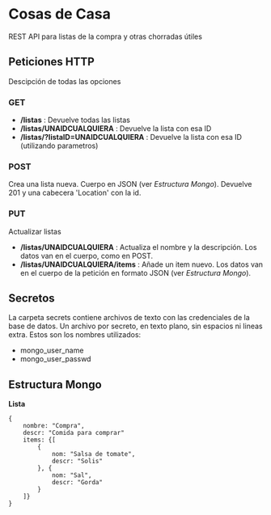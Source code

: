 # Cosas de Casa

REST API para listas de la compra y otras chorradas útiles

## Peticiones HTTP

Descipción de todas las opciones

### GET
 + **/listas** : Devuelve todas las listas
 + **/listas/UNAIDCUALQUIERA** : Devuelve la lista con esa ID
 + **/listas/?listaID=UNAIDCUALQUIERA** : Devuelve la lista con esa ID (utilizando parametros)


### POST
Crea una lista nueva. Cuerpo en JSON (ver *Estructura Mongo*). Devuelve 201 y una cabecera 'Location' con la id.

### PUT
Actualizar listas

 + **/listas/UNAIDCUALQUIERA** : Actualiza el nombre y la descripción. Los datos van en el cuerpo, como en POST.
 + **/listas/UNAIDCUALQUIERA/items** : Añade un item nuevo. Los datos van en el cuerpo de la petición en formato JSON (ver *Estructura Mongo*).
 
## Secretos

La carpeta secrets contiene archivos de texto con las credenciales de la base de datos.
Un archivo por secreto, en texto plano, sin espacios ni lineas extra. Estos son los nombres utilizados:
 + mongo_user_name
 + mongo_user_passwd


## Estructura Mongo

**Lista**
```
{
    nombre: "Compra",
    descr: "Comida para comprar"
    items: {[
        {
            nom: "Salsa de tomate",
            descr: "Solis"
        }, {
            nom: "Sal",
            descr: "Gorda"
        }
    ]}
}
```